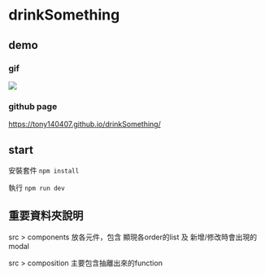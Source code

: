 # drinkSomething
## demo
### gif
![](https://i.imgur.com/tW85Gr0.gif)
### github page
https://tony140407.github.io/drinkSomething/
## start
安裝套件
```npm install```

執行
```npm run dev``` 

## 重要資料夾說明
src > components
放各元件，包含 顯現各order的list 及 新增/修改時會出現的modal

src > composition
主要包含抽離出來的function
